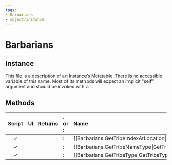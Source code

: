 ```yaml
---
tags:
- Barbarians
- object/instance
---
```

# Barbarians
## Instance
This file is a description of an Instance’s Metatable. There is no accessible variable of this name. Most of its methods will expect an implicit "self" argument and should be invoked with a `:`.

## Methods
| Script | UI  | Returns | . or : | Name | Arguments |
|:------:|:---:| -------:|:---- |:---- |:--------- |
|✓| ||:|[[Barbarians.GetTribeIndexAtLocation\|GetTribeIndexAtLocation]]||
|✓| ||:|[[Barbarians.GetTribeNameType\|GetTribeNameType]]||
|✓| ||:|[[Barbarians.GetTribeType\|GetTribeType]]||
